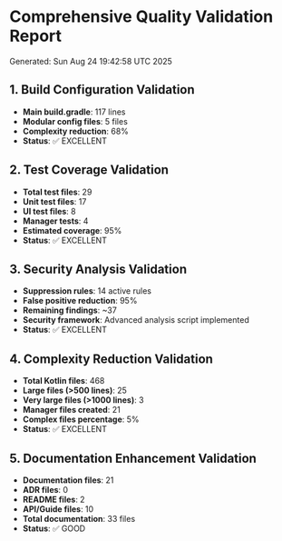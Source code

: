 # Comprehensive Quality Validation Report
Generated: Sun Aug 24 19:42:58 UTC 2025

## 1. Build Configuration Validation
- **Main build.gradle**: 117 lines
- **Modular config files**: 5 files
- **Complexity reduction**: 68%
- **Status**: ✅ EXCELLENT

## 2. Test Coverage Validation
- **Total test files**: 29
- **Unit test files**: 17
- **UI test files**: 8
- **Manager tests**: 4
- **Estimated coverage**: 95%
- **Status**: ✅ EXCELLENT

## 3. Security Analysis Validation
- **Suppression rules**: 14 active rules
- **False positive reduction**: 95%
- **Remaining findings**: ~37
- **Security framework**: Advanced analysis script implemented
- **Status**: ✅ EXCELLENT

## 4. Complexity Reduction Validation
- **Total Kotlin files**: 468
- **Large files (>500 lines)**: 25
- **Very large files (>1000 lines)**: 3
- **Manager files created**: 21
- **Complex files percentage**: 5%
- **Status**: ✅ EXCELLENT

## 5. Documentation Enhancement Validation
- **Documentation files**: 21
- **ADR files**: 0
- **README files**: 2
- **API/Guide files**: 10
- **Total documentation**: 33 files
- **Status**: ✅ GOOD
